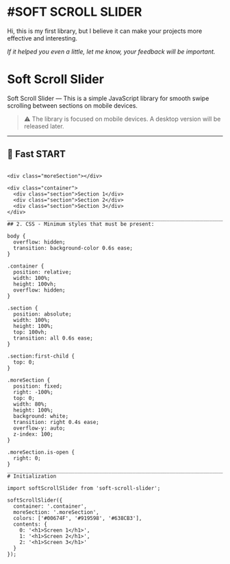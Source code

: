 
<h1>#SOFT SCROLL SLIDER</h1>
<p>Hi, this is my first library, but I believe it can make your projects more effective and interesting.</p>
<p><i>If it helped you even a little, let me know, your feedback will be important.</i></p>

# Soft Scroll Slider

Soft Scroll Slider — This is a simple JavaScript library for smooth swipe scrolling between sections on mobile devices.

> ⚠️ The library is focused on mobile devices. A desktop version will be released later.

---

## 🚀 Fast START

```## 1. HTML

<div class="moreSection"></div>

<div class="container">
  <div class="section">Section 1</div>
  <div class="section">Section 2</div>
  <div class="section">Section 3</div>
</div>
__________________________________________________________________________________________
## 2. CSS - Minimum styles that must be present:

body {
  overflow: hidden;
  transition: background-color 0.6s ease;
}

.container {
  position: relative;
  width: 100%;
  height: 100vh;
  overflow: hidden;
}

.section {
  position: absolute;
  width: 100%;
  height: 100%;
  top: 100vh;
  transition: all 0.6s ease;
}

.section:first-child {
  top: 0;
}

.moreSection {
  position: fixed;
  right: -100%;
  top: 0;
  width: 80%;
  height: 100%;
  background: white;
  transition: right 0.4s ease;
  overflow-y: auto;
  z-index: 100;
}

.moreSection.is-open {
  right: 0;
}
__________________________________________________________________________________________
# Initialization

import softScrollSlider from 'soft-scroll-slider';

softScrollSlider({
  container: '.container',
  moreSection: '.moreSection',
  colors: ['#00674F', '#919598', '#638CB3'],
  contents: {
    0: '<h1>Screen 1</h1>',
    1: '<h1>Screen 2</h1>',
    2: '<h1>Screen 3</h1>'
  }
});
